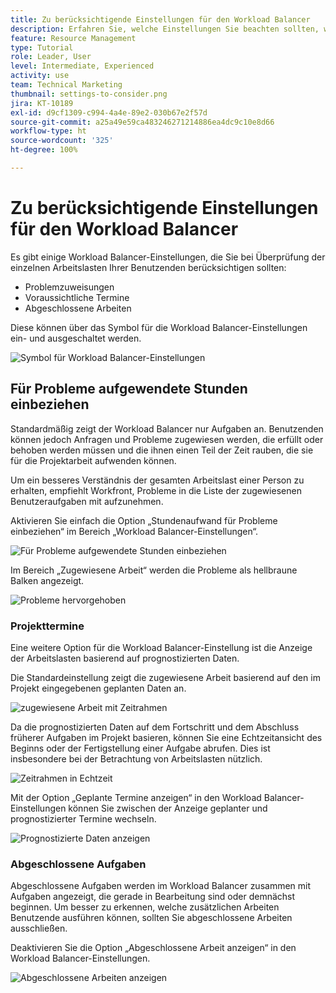```yaml
---
title: Zu berücksichtigende Einstellungen für den Workload Balancer
description: Erfahren Sie, welche Einstellungen Sie beachten sollten, wenn Sie sich mit den einzelnen Arbeitslasten Ihrer Benutzenden vertraut machen.
feature: Resource Management
type: Tutorial
role: Leader, User
level: Intermediate, Experienced
activity: use
team: Technical Marketing
thumbnail: settings-to-consider.png
jira: KT-10189
exl-id: d9cf1309-c994-4a4e-89e2-030b67e2f57d
source-git-commit: a25a49e59ca483246271214886ea4dc9c10e8d66
workflow-type: ht
source-wordcount: '325'
ht-degree: 100%

---
```


# Zu berücksichtigende Einstellungen für den Workload Balancer

Es gibt einige Workload Balancer-Einstellungen, die Sie bei Überprüfung der einzelnen Arbeitslasten Ihrer Benutzenden berücksichtigen sollten:

* Problemzuweisungen
* Voraussichtliche Termine
* Abgeschlossene Arbeiten


Diese können über das Symbol für die Workload Balancer-Einstellungen ein- und ausgeschaltet werden.

![Symbol für Workload Balancer-Einstellungen](assets/STC_01.png)

## Für Probleme aufgewendete Stunden einbeziehen

Standardmäßig zeigt der Workload Balancer nur Aufgaben an. Benutzenden können jedoch Anfragen und Probleme zugewiesen werden, die erfüllt oder behoben werden müssen und die ihnen einen Teil der Zeit rauben, die sie für die Projektarbeit aufwenden können.

Um ein besseres Verständnis der gesamten Arbeitslast einer Person zu erhalten, empfiehlt Workfront, Probleme in die Liste der zugewiesenen Benutzeraufgaben mit aufzunehmen.

Aktivieren Sie einfach die Option „Stundenaufwand für Probleme einbeziehen“ im Bereich „Workload Balancer-Einstellungen“.

![Für Probleme aufgewendete Stunden einbeziehen](assets/STC_02.png)

Im Bereich „Zugewiesene Arbeit“ werden die Probleme als hellbraune Balken angezeigt.

![Probleme hervorgehoben](assets/STC_03.png)

### Projekttermine

Eine weitere Option für die Workload Balancer-Einstellung ist die Anzeige der Arbeitslasten basierend auf prognostizierten Daten.

Die Standardeinstellung zeigt die zugewiesene Arbeit basierend auf den im Projekt eingegebenen geplanten Daten an.

![zugewiesene Arbeit mit Zeitrahmen](assets/STC_04.png)

Da die prognostizierten Daten auf dem Fortschritt und dem Abschluss früherer Aufgaben im Projekt basieren, können Sie eine Echtzeitansicht des Beginns oder der Fertigstellung einer Aufgabe abrufen. Dies ist insbesondere bei der Betrachtung von Arbeitslasten nützlich.

![Zeitrahmen in Echtzeit](assets/STC_05.png)

Mit der Option „Geplante Termine anzeigen“ in den Workload Balancer-Einstellungen können Sie zwischen der Anzeige geplanter und prognostizierter Termine wechseln.

![Prognostizierte Daten anzeigen](assets/STC_06.png)

### Abgeschlossene Aufgaben

Abgeschlossene Aufgaben werden im Workload Balancer zusammen mit Aufgaben angezeigt, die gerade in Bearbeitung sind oder demnächst beginnen. Um besser zu erkennen, welche zusätzlichen Arbeiten Benutzende ausführen können, sollten Sie abgeschlossene Arbeiten ausschließen.

Deaktivieren Sie die Option „Abgeschlossene Arbeit anzeigen“ in den Workload Balancer-Einstellungen.

![Abgeschlossene Arbeiten anzeigen](assets/STC_07.png)
